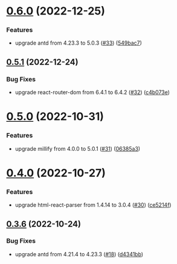 # [0.6.0](https://github.com/CryptoverseWeb3/CryptoverseWeb3.com/compare/v0.5.1...v0.6.0) (2022-12-25)


### Features

* upgrade antd from 4.23.3 to 5.0.3 ([#33](https://github.com/CryptoverseWeb3/CryptoverseWeb3.com/issues/33)) ([549bac7](https://github.com/CryptoverseWeb3/CryptoverseWeb3.com/commit/549bac77625d00fc1b82aff558b17835b886638e))



## [0.5.1](https://github.com/CryptoverseWeb3/CryptoverseWeb3.com/compare/v0.5.0...v0.5.1) (2022-12-24)


### Bug Fixes

* upgrade react-router-dom from 6.4.1 to 6.4.2 ([#32](https://github.com/CryptoverseWeb3/CryptoverseWeb3.com/issues/32)) ([c4b073e](https://github.com/CryptoverseWeb3/CryptoverseWeb3.com/commit/c4b073e9da28e38d5c88fafbd75fbc9e529632d1))



# [0.5.0](https://github.com/CryptoverseWeb3/CryptoverseWeb3.com/compare/v0.4.0...v0.5.0) (2022-10-31)


### Features

* upgrade millify from 4.0.0 to 5.0.1 ([#31](https://github.com/CryptoverseWeb3/CryptoverseWeb3.com/issues/31)) ([06385a3](https://github.com/CryptoverseWeb3/CryptoverseWeb3.com/commit/06385a3fe6599674cd196b39426797ebab67d138))



# [0.4.0](https://github.com/CryptoverseWeb3/CryptoverseWeb3.com/compare/v0.3.6...v0.4.0) (2022-10-27)


### Features

* upgrade html-react-parser from 1.4.14 to 3.0.4 ([#30](https://github.com/CryptoverseWeb3/CryptoverseWeb3.com/issues/30)) ([ce5214f](https://github.com/CryptoverseWeb3/CryptoverseWeb3.com/commit/ce5214fc794eaef86764ac3f3cbefbabf673f03f))



## [0.3.6](https://github.com/CryptoverseWeb3/CryptoverseWeb3.com/compare/v0.3.5...v0.3.6) (2022-10-24)


### Bug Fixes

* upgrade antd from 4.21.4 to 4.23.3 ([#18](https://github.com/CryptoverseWeb3/CryptoverseWeb3.com/issues/18)) ([d4341bb](https://github.com/CryptoverseWeb3/CryptoverseWeb3.com/commit/d4341bb63bc46ae1b292a285f2493780edb308a8))



